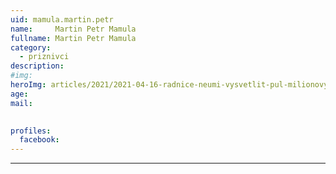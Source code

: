 ```yaml
---
uid: mamula.martin.petr
name:     Martin Petr Mamula
fullname: Martin Petr Mamula
category:
  - priznivci
description: 
#img: 
heroImg: articles/2021/2021-04-16-radnice-neumi-vysvetlit-pul-milionovy-pro-valentu.jpg
age: 
mail:

 
profiles:
  facebook: 
---
```



---
